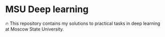 # MSU Deep learning
:fire: This repository contains my solutions to practical tasks in deep learning at Moscow State University.
